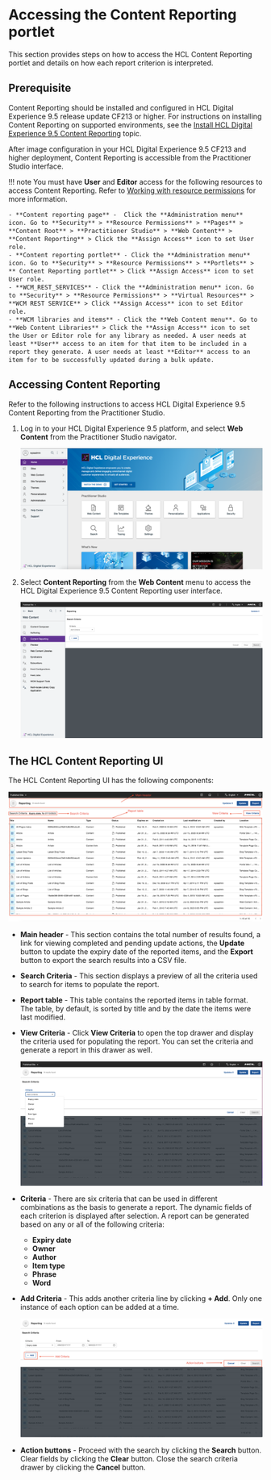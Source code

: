 # Accessing the Content Reporting portlet
This section provides steps on how to access the HCL Content Reporting portlet and details on how each report criterion is interpreted.

## Prerequisite

Content Reporting should be installed and configured in HCL Digital Experience 9.5 release update CF213 or higher. For instructions on installing Content Reporting on supported environments, see the [Install HCL Digital Experience 9.5 Content Reporting](../installation/index.md) topic.

After image configuration in your HCL Digital Experience 9.5 CF213 and higher deployment, Content Reporting is accessible from the Practitioner Studio interface.

!!! note
    You must have **User** and **Editor** access for the following resources to access Content Reporting. Refer to [Working with resource permissions](https://opensource.hcltechsw.com/digital-experience/CF212/deployment/manage/security/people/authorization/controlling_access/working_with_resource_permission/) for more information.

    - **Content reporting page** -  Click the **Administration menu** icon. Go to **Security** > **Resource Permissions** > **Pages** > **Content Root** > **Practitioner Studio** > **Web Content** > **Content Reporting** > Click the **Assign Access** icon to set User role.
    - **Content reporting portlet** - Click the **Administration menu** icon. Go to **Security** > **Resource Permissions** > **Portlets** > ** Content Reporting portlet** > Click **Assign Access** icon to set User role.
    - **WCM_REST_SERVICES** - Click the **Administration menu** icon. Go to **Security** > **Resource Permissions** > **Virtual Resources** > **WCM REST SERVICE** > Click **Assign Access** icon to set Editor role.
    - **WCM libraries and items** - Click the **Web Content menu**. Go to **Web Content Libraries** > Click the **Assign Access** icon to set the User or Editor role for any library as needed. A user needs at least **User** access to an item for that item to be included in a report they generate. A user needs at least **Editor** access to an item for to be successfully updated during a bulk update.

## Accessing Content Reporting

Refer to the following instructions to access HCL Digital Experience 9.5 Content Reporting from the Practitioner Studio.

1.  Log in to your HCL Digital Experience 9.5 platform, and select **Web Content** from the Practitioner Studio navigator.

    ![](../../../../assets/HCL_DX_95_Practitioner_Studio_interface.png "Log in to HCL Digital Experience 9.5")

2.  Select **Content Reporting** from the **Web Content** menu to access the HCL Digital Experience 9.5 Content Reporting user interface.

    ![](../../../../assets/HCL_Content_Reporting_Landing_Page.png "HCL Content Reporting Dashboard")

## The HCL Content Reporting UI

The HCL Content Reporting UI has the following components:

![](../../../../assets/HCL_Content_Reporting_Full_View.png)

-   **Main header** - This section contains the total number of results found, a link for viewing completed and pending update actions, the **Update** button to update the expiry date of the reported items, and the **Export** button to export the search results into a CSV file.
-   **Search Criteria** - This section displays a preview of all the criteria used to search for items to populate the report.
-   **Report table** - This table contains the reported items in table format. The table, by default, is sorted by title and by the date the items were last modified.
-   **View Criteria** - Click **View Criteria** to open the top drawer and display the criteria used for populating the report. You can set the criteria and generate a report in this drawer as well.

    ![](../../../../assets/HCL_Content_Reporting_Criteria_Options.png)

-   **Criteria** - There are six criteria that can be used in different combinations as the basis to generate a report. The dynamic fields of each criterion is displayed after selection. A report can be generated based on any or all of the following criteria:

    - **Expiry date**
    - **Owner**
    - **Author**
    - **Item type**
    - **Phrase**
    - **Word**

  -  **Add Criteria** - This adds another criteria line by clicking **+ Add**. Only one instance of each option can be added at a time.

       ![](../../../../assets/HCL_Content_Reporting_Action_Buttons.png)

  -  **Action buttons** - Proceed with the search by clicking the **Search** button. Clear fields by clicking the **Clear** button. Close the search criteria drawer by clicking the **Cancel** button.